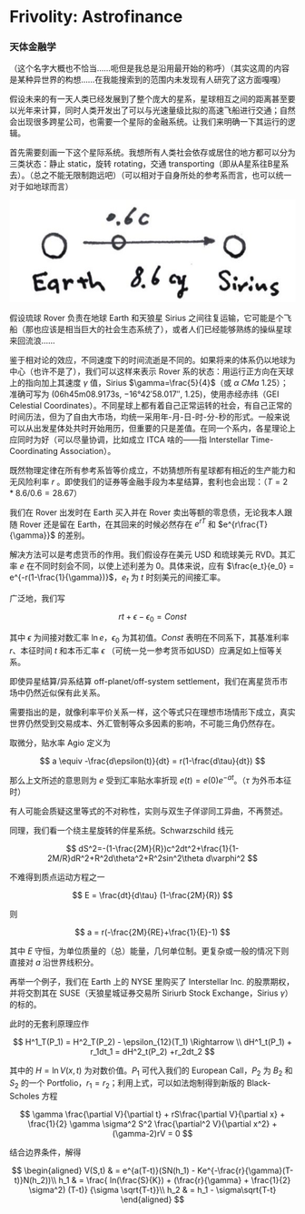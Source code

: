 # Frivolity: Astrofinance

### 天体金融学

（这个名字大概也不恰当……呃但是我总是沿用最开始的称呼）（其实这周的内容是某种异世界的构想……在我能搜索到的范围内未发现有人研究了这方面嘎嘎）

假设未来的有一天人类已经发展到了整个庞大的星系，星球相互之间的距离甚至要以光年来计算，同时人类开发出了可以与光速量级比拟的高速飞船进行交通；自然会出现很多跨星公司，也需要一个星际的金融系统。让我们来明确一下其运行的逻辑。

首先需要刻画一下这个星际系统。我想所有人类社会依存或居住的地方都可以分为三类状态：静止 static，旋转 rotating，交通 transporting（即从A星系往B星系去）。（总之不能无限制跑远吧）（可以相对于自身所处的参考系而言，也可以统一对于如地球而言）

![](./graph/24.1.19.jpg)

假设琉球 Rover 负责在地球 Earth 和天狼星 Sirius 之间往复运输，它可能是个飞船（那也应该是相当巨大的社会生态系统了），或者人们已经能够熟练的操纵星球来回流浪……

鉴于相对论的效应，不同速度下的时间流逝是不同的。如果将来的体系仍以地球为中心（也许不是了），我们可以这样来表示 Rover 系的状态：用运行正方向在天球上的指向加上其速度 $\gamma$ 值，Sirius $\gamma=\frac{5}{4}$（或 $\alpha\ CMa\ 1.25$）；准确可写为 (06h45m08.9173s, −16°42′58.017″, 1.25)，使用赤经赤纬（GEI Celestial Coordinates）。不同星球上都有着自己正常运转的社会，有自己正常的时间历法，但为了自由大市场，均统一采用年-月-日-时-分-秒的形式。一般来说可以从出发星体处共时开始用历，但重要的只是差值。在同一个系内，各星理论上应同时为好（可以尽量协调，比如成立 ITCA 啥的——指 Interstellar Time-Coordinating Association）。

既然物理定律在所有参考系皆等价成立，不妨猜想所有星球都有相近的生产能力和无风险利率 $r$ 。即使我们的证券等金融手段为本星结算，套利也会出现：（$T = 2*8.6/0.6 = 28.67$）

我们在 Rover 出发时在 Earth 买入并在 Rover 卖出等额的零息债，无论我本人跟随 Rover 还是留在 Earth，在其回来的时候必然存在 $e^{rT}$ 和 $e^{r\frac{T}{\gamma}}$ 的差别。

解决方法可以是考虑货币的作用。我们假设存在美元 USD 和琉球美元 RVD。其汇率 $e$ 在不同时刻会不同，以使上述利差为 0。具体来说，应有 $\frac{e_t}{e_0} = e^{-r(1-\frac{1}{\gamma})}$，$e_t$ 为 $t$ 时刻美元的间接汇率。

广泛地，我们写

$$
rt + \epsilon -\epsilon_0 = Const
$$

其中 $\epsilon$ 为间接对数汇率 $\ln e$，$\epsilon_0$ 为其初值。$Const$ 表明在不同系下，其基准利率 $r$、本征时间 $t$ 和本币汇率 $\epsilon$ （可统一兑一参考货币如USD）应满足如上恒等关系。

即使异星结算/异系结算 off-planet/off-system settlement，我们在离星货币市场中仍然近似保有此关系。

需要指出的是，就像利率平价关系一样，这个等式只在理想市场情形下成立，真实世界仍然受到交易成本、外汇管制等众多因素的影响，不可能三角仍然存在。

取微分，贴水率 Agio 定义为

$$
a \equiv -\frac{d\epsilon(t)}{dt} = r(1-\frac{d\tau}{dt})
$$

那么上文所述的意思则为 $e$ 受到汇率贴水率折现 $e(t) = e(0) e^{-at}$。（$\tau$ 为外币本征时）

有人可能会质疑这里等式的不对称性，实则与双生子佯谬同工异曲，不再赘述。

同理，我们看一个绕主星旋转的伴星系统。Schwarzschild 线元

$$
dS^2=-(1-\frac{2M}{R})c^2dt^2+\frac{1}{1-2M/R}dR^2+R^2d\theta^2+R^2sin^2\theta d\varphi^2
$$

不难得到质点运动方程之一

$$
E = \frac{dt}{d\tau} (1-\frac{2M}{R})
$$

则

$$
a = r(-\frac{2M}{RE}+\frac{1}{E}-1)
$$

其中 $E$ 守恒，为单位质量的（总）能量，几何单位制。更复杂或一般的情况下则直接对 $a$ 沿世界线积分。

再举一个例子，我们在 Earth 上的 NYSE 里购买了 Interstellar Inc. 的股票期权，并将交割其在 SUSE（天狼星城证券交易所 Siriurb Stock Exchange，Sirius $\gamma$）的标的。

此时的无套利原理应作

$$
H^1_T(P_1) =  H^2_T(P_2) - \epsilon_{12}(T_1) \Rightarrow \\
dH^1_t(P_1) + r_1dt_1 = dH^2_t(P_2) +r_2dt_2
$$

其中的 $H = \ln V(x,t)$ 为对数价值。$P_1$ 可代入我们的 European Call，$P_2$ 为 $B_2$  和 $S_2$ 的一个 Portfolio，$r_1=r_2$；利用上式，可以如法炮制得到新版的 Black-Scholes 方程

$$
\gamma \frac{\partial V}{\partial t} + rS\frac{\partial V}{\partial x} + \frac{1}{2} \gamma \sigma^2 S^2 \frac{\partial^2 V}{\partial x^2} +(\gamma-2)rV = 0
$$

结合边界条件，解得

$$
\begin{aligned}
V(S,t) & = e^{a(T-t)}(SN(h_1) - Ke^{-\frac{r}{\gamma}(T-t)}N(h_2))\\
h_1 & = \frac{ ln(\frac{S}{K}) + (\frac{r}{\gamma} + \frac{1}{2} \sigma^2) (T-t)} {\sigma \sqrt{T-t}}\\
h_2 & = h_1 - \sigma\sqrt{T-t}
\end{aligned}
$$
